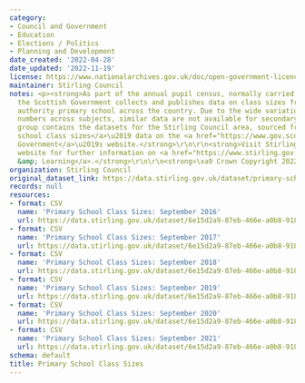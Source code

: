```yaml
---
category:
- Council and Government
- Education
- Elections / Politics
- Planning and Development
date_created: '2022-04-28'
date_updated: '2022-11-19'
license: https://www.nationalarchives.gov.uk/doc/open-government-licence/version/3/
maintainer: Stirling Council
notes: <p><strong>As part of the annual pupil census, normally carried out in September,
  the Scottish Government collects and publishes data on class sizes from every local
  authority primary school across the country. Due to the wide variation in pupil
  numbers across subjects, similar data are not available for secondary schools.</strong>\r\n\r\n<strong>This
  group contains the datasets for the Stirling Council area, sourced from the <a href="https://www.gov.scot/publications/primary-school-class-sizes/">primary
  school class sizes</a>\u2019 data on the <a href="https://www.gov.scot/">Scottish
  Government</a>\u2019s website.</strong>\r\n\r\n<strong>Visit Stirling Council's
  website for further information on <a href="https://www.stirling.gov.uk/schools-and-learning/">Schools
  &amp; Learning</a>.</strong>\r\n\r\n<strong>\xa9 Crown Copyright 2022</strong></p>
organization: Stirling Council
original_dataset_link: https://data.stirling.gov.uk/dataset/primary-school-class-sizes
records: null
resources:
- format: CSV
  name: 'Primary School Class Sizes: September 2016'
  url: https://data.stirling.gov.uk/dataset/6e15d2a9-87eb-466e-a0b8-9182cb70f215/resource/67e3927a-36ee-4172-87f7-c9a2c5ba18d0/download/20220428-stirling-council-primary-school-class-sizes-september-2016.csv
- format: CSV
  name: 'Primary School Class Sizes: September 2017'
  url: https://data.stirling.gov.uk/dataset/6e15d2a9-87eb-466e-a0b8-9182cb70f215/resource/18243706-e93e-4b6e-990e-7062e4640553/download/20220428-stirling-council-primary-school-class-sizes-september-2017.csv
- format: CSV
  name: 'Primary School Class Sizes: September 2018'
  url: https://data.stirling.gov.uk/dataset/6e15d2a9-87eb-466e-a0b8-9182cb70f215/resource/a95511ce-44c6-4cdd-b818-d2a6fdde437c/download/20220428-stirling-council-primary-school-class-sizes-september-2018.csv
- format: CSV
  name: 'Primary School Class Sizes: September 2019'
  url: https://data.stirling.gov.uk/dataset/6e15d2a9-87eb-466e-a0b8-9182cb70f215/resource/67f14a73-55fe-4c8c-9d93-4e2715670e55/download/20220428-stirling-council-primary-school-class-sizes-september-2019.csv
- format: CSV
  name: 'Primary School Class Sizes: September 2020'
  url: https://data.stirling.gov.uk/dataset/6e15d2a9-87eb-466e-a0b8-9182cb70f215/resource/2fae95f4-542d-4904-b974-fad160ee77e1/download/20220428-stirling-council-primary-school-class-sizes-september-2020.csv
- format: CSV
  name: 'Primary School Class Sizes: September 2021'
  url: https://data.stirling.gov.uk/dataset/6e15d2a9-87eb-466e-a0b8-9182cb70f215/resource/4dc8e478-a1c6-4171-b4e3-53f57aac9315/download/20220428-stirling-council-primary-school-class-sizes-september-2021.csv
schema: default
title: Primary School Class Sizes
---
```

